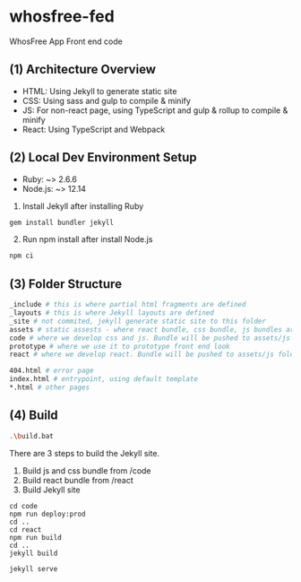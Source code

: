 # whosfree-fed

WhosFree App Front end code

## (1) Architecture Overview

- HTML: Using Jekyll to generate static site
- CSS: Using sass and gulp to compile & minify
- JS: For non-react page, using TypeScript and gulp & rollup to compile & minify
- React: Using TypeScript and Webpack

## (2) Local Dev Environment Setup

- Ruby: ~> 2.6.6
- Node.js: ~> 12.14

1. Install Jekyll after installing Ruby

```bash
gem install bundler jekyll
```

2. Run npm install after install Node.js

```bash
npm ci
```

## (3) Folder Structure

```bash
_include # this is where partial html fragments are defined 
_layouts # this is where Jekyll layouts are defined
_site # not commited, jekyll generate static site to this folder
assets # static assests - where react bundle, css bundle, js bundles are pushed. Images are directly added and source controlled
code # where we develop css and js. Bundle will be pushed to assets/js and assets/css folders
prototype # where we use it to prototype front end look
react # where we develop react. Bundle will be pushed to assets/js folder 

404.html # error page
index.html # entrypoint, using default template
*.html # other pages
```

## (4) Build

```bash
.\build.bat
```

There are 3 steps to build the Jekyll site.

1. Build js and css bundle from /code
2. Build react bundle from /react
3. Build Jekyll site

```
cd code
npm run deploy:prod
cd ..
cd react
npm run build
cd ..
jekyll build

jekyll serve
```
